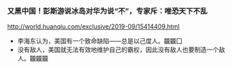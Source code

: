 ### 又黑中国！彭斯游说冰岛对华为说“不”，专家斥：唯恐天下不乱
http://world.huanqiu.com/exclusive/2019-09/15414409.html
- 李海东认为，美国有一个致命缺陷——总是以己度人。龖龖囗
- 没有敌人，美国就无法有效地维护自己的霸权，因此没有敌人也要制造一个敌人。龖龖龖